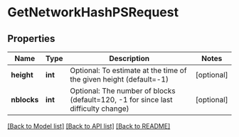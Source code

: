 # GetNetworkHashPSRequest

## Properties
Name | Type | Description | Notes
------------ | ------------- | ------------- | -------------
**height** | **int** | Optional: To estimate at the time of the given height (default&#x3D;-1) | [optional] 
**nblocks** | **int** | Optional: The number of blocks (default&#x3D;120, -1 for since last difficulty change) | [optional] 

[[Back to Model list]](../README.md#documentation-for-models) [[Back to API list]](../README.md#documentation-for-api-endpoints) [[Back to README]](../README.md)

